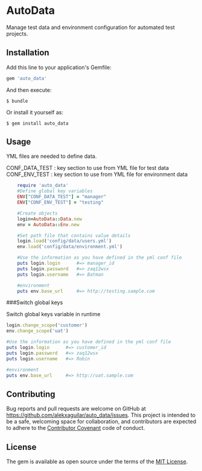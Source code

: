 # AutoData

Manage test data and environment configuration for automated test projects.

## Installation

Add this line to your application's Gemfile:

```ruby
gem 'auto_data'
```

And then execute:

    $ bundle

Or install it yourself as:

    $ gem install auto_data

## Usage

YML files are needed to define data.

CONF_DATA_TEST  : key section to use from YML file for test data
CONF_ENV_TEST   : key section to use from YML file for environment data

```ruby
    require 'auto_data'
    #Define global key variables
    ENV["CONF_DATA_TEST"] = "manager"
    ENV["CONF_ENV_TEST"] = "testing"

    #Create objects
    login=AutoData::Data.new
    env = AutoData::Env.new

    #Set path file that contains value details
    login.load('config/data/users.yml')
    env.load('config/data/environment.yml')

    #Use the information as you have defined in the yml conf file
    puts login.login      #=> manager_id
    puts login.password   #=> zaq12wsx
    puts login.username   #=> Batman

    #environment
    puts env.base_url     #=> http://testing.sample.com

```

###Switch global keys

Switch global keys variable in runtime

```ruby
login.change_scope('customer')
env.change_scope('uat')

#Use the information as you have defined in the yml conf file
puts login.login      #=> customer_id
puts login.password   #=> zaq12wsx
puts login.username   #=> Robin

#environment
puts env.base_url     #=> http://uat.sample.com

```
## Contributing

Bug reports and pull requests are welcome on GitHub at https://github.com/alekxaguilar/auto_data/issues. This project is intended to be a safe, welcoming space for collaboration, and contributors are expected to adhere to the [Contributor Covenant](http://contributor-covenant.org) code of conduct.


## License

The gem is available as open source under the terms of the [MIT License](http://opensource.org/licenses/MIT).
